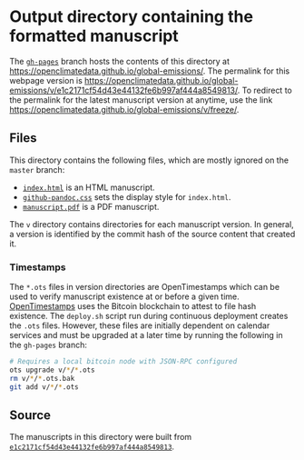 # Output directory containing the formatted manuscript

The [`gh-pages`](https://github.com/openclimatedata/global-emissions/tree/gh-pages) branch hosts the contents of this directory at https://openclimatedata.github.io/global-emissions/.
The permalink for this webpage version is https://openclimatedata.github.io/global-emissions/v/e1c2171cf54d43e44132fe6b997af444a8549813/.
To redirect to the permalink for the latest manuscript version at anytime, use the link https://openclimatedata.github.io/global-emissions/v/freeze/.

## Files

This directory contains the following files, which are mostly ignored on the `master` branch:

+ [`index.html`](index.html) is an HTML manuscript.
+ [`github-pandoc.css`](github-pandoc.css) sets the display style for `index.html`.
+ [`manuscript.pdf`](manuscript.pdf) is a PDF manuscript.

The `v` directory contains directories for each manuscript version.
In general, a version is identified by the commit hash of the source content that created it.

### Timestamps

The `*.ots` files in version directories are OpenTimestamps which can be used to verify manuscript existence at or before a given time.
[OpenTimestamps](https://opentimestamps.org/) uses the Bitcoin blockchain to attest to file hash existence.
The `deploy.sh` script run during continuous deployment creates the `.ots` files.
However, these files are initially dependent on calendar services and must be upgraded at a later time by running the following in the `gh-pages` branch:

```sh
# Requires a local bitcoin node with JSON-RPC configured
ots upgrade v/*/*.ots
rm v/*/*.ots.bak
git add v/*/*.ots
```

## Source

The manuscripts in this directory were built from
[`e1c2171cf54d43e44132fe6b997af444a8549813`](https://github.com/openclimatedata/global-emissions/commit/e1c2171cf54d43e44132fe6b997af444a8549813).
